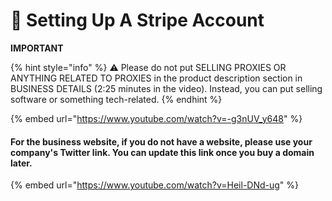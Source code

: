 # 🔄 Setting Up A Stripe Account

**IMPORTANT**

{% hint style="info" %}
:warning: Please do not put SELLING PROXIES OR ANYTHING RELATED TO PROXIES in the product description section in BUSINESS DETAILS (2:25 minutes in the video). Instead, you can put selling software or something tech-related.
{% endhint %}

{% embed url="https://www.youtube.com/watch?v=-g3nUV_y648" %}

#### For the business website, if you do not have a website, please use your company's Twitter link. You can update this link once you buy a domain later.

{% embed url="https://www.youtube.com/watch?v=Heil-DNd-ug" %}
